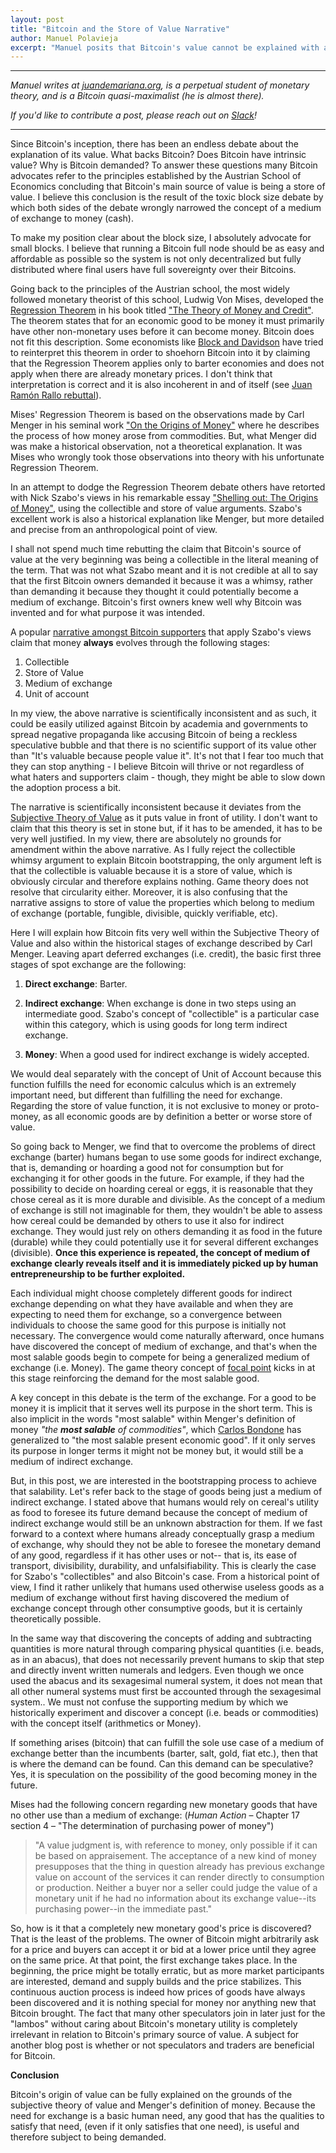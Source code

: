 ```yaml
---
layout: post
title: "Bitcoin and the Store of Value Narrative"
author: Manuel Polavieja
excerpt: "Manuel posits that Bitcoin's value cannot be explained with a store-of-value approach. <br><br>"
---
```


<hr>

_Manuel writes at [juandemariana.org](https://www.juandemariana.org), is a perpetual student of monetary theory, and is a Bitcoin quasi-maximalist (he is almost there)._

_If you'd like to contribute a post, please reach out on [Slack](https://bisq.network/slack-invite)!_

<hr>

Since Bitcoin's inception, there has been an endless debate about the explanation of its value. What backs Bitcoin? Does Bitcoin have intrinsic value? Why is Bitcoin demanded? To answer these questions many Bitcoin advocates refer to the principles established by the Austrian School of Economics concluding that Bitcoin's main source of value is being a store of value. I believe this conclusion is the result of the toxic block size debate by which both sides of the debate wrongly narrowed the concept of a medium of exchange to money (cash). 

To make my position clear about the block size, I absolutely advocate for small blocks. I believe that running a Bitcoin full node should be as easy and affordable as possible so the system is not only decentralized but fully distributed where final users have full sovereignty over their Bitcoins. 

Going back to the principles of the Austrian school, the most widely followed monetary theorist of this school, Ludwig Von Mises, developed the [Regression Theorem](https://wiki.mises.org/wiki/Regression_theorem) in his book titled ["The Theory of Money and Credit"](https://mises.org/library/theory-money-and-credit). The theorem states that for an economic good to be money it must primarily have other non-monetary uses before it can become money. Bitcoin does not fit this description. Some economists like [Block and Davidson](https://mises.org/library/bitcoin-regression-theorem-and-emergence-new-medium-exchange) have tried to reinterpret this theorem in order to shoehorn Bitcoin into it by claiming that the Regression Theorem applies only to barter economies and does not apply when there are already monetary prices. I don't think that interpretation is correct and it is also incoherent in and of itself (see [Juan Ramón Rallo rebuttal](https://juanramonrallo.com/mises-y-block-se-equivocan-sobre-sus-teoremas-regresivos-del-dinero/)).

Mises' Regression Theorem is based on the observations made by Carl Menger in his seminal work ["On the Origins of Money"](https://mises-media.s3.amazonaws.com/On%20the%20Origins%20of%20Money_5.pdf) where he describes the process of how money arose from commodities. But, what Menger did was make a historical observation, not a theoretical explanation. It was Mises who wrongly took those observations into theory with his unfortunate Regression Theorem. 

In an attempt to dodge the Regression Theorem debate others have retorted with Nick Szabo's views in his remarkable essay ["Shelling out: The Origins of Money"](https://nakamotoinstitute.org/shelling-out/), using the collectible and store of value arguments. Szabo's excellent work is also a historical explanation like Menger, but more detailed and precise from an anthropological point of view.

I shall not spend much time rebutting the claim that Bitcoin's source of value at the very beginning was being a collectible in the literal meaning of the term. That was not what Szabo meant and it is not credible at all to say that the first Bitcoin owners demanded it because it was a whimsy, rather than demanding it because they thought it could potentially become a medium of exchange. Bitcoin's first owners knew well why Bitcoin was invented and for what purpose it was intended. 


A popular [narrative amongst Bitcoin supporters](https://medium.com/@vijayboyapati/the-bullish-case-for-bitcoin-6ecc8bdecc1) that apply Szabo's views claim that money **always** evolves through the following stages:

1. Collectible<br>
2. Store of Value<br>
3. Medium of exchange<br>
4. Unit of account

In my view, the above narrative is scientifically inconsistent and as such, it could be easily utilized against Bitcoin by academia and governments to spread negative propaganda like accusing Bitcoin of being a reckless speculative bubble and that there is no scientific support of its value other than "It's valuable because people value it". It's not that I fear too much that they can stop anything - I believe Bitcoin will thrive or not regardless of what haters and supporters claim - though, they might be able to slow down the adoption process a bit.


The narrative is scientifically inconsistent because it deviates from the [Subjective Theory of Value](https://en.wikipedia.org/wiki/Subjective_theory_of_value) as it puts value in front of utility. I don't want to claim that this theory is set in stone but, if it has to be amended, it has to be very well justified. In my view, there are absolutely no grounds for amendment within the above narrative. As I fully reject the collectible whimsy argument to explain Bitcoin bootstrapping, the only argument left is that the collectible is valuable because it is a store of value, which is obviously circular and therefore explains nothing. Game theory does not resolve that circularity either. Moreover, it is also confusing that the narrative assigns to store of value the properties which belong to medium of exchange (portable, fungible, divisible, quickly verifiable, etc).  


Here I will explain how Bitcoin fits very well within the Subjective Theory of Value and also within the historical stages of exchange described by Carl Menger. Leaving apart deferred exchanges (i.e. credit), the basic first three stages of spot exchange are the following:

1. **Direct exchange**: Barter.

2. **Indirect exchange**: When exchange is done in two steps using an intermediate good. Szabo's concept of "collectible" is a particular case within this category, which is using goods for long term indirect exchange.

3. **Money**: When a good used for indirect exchange is widely accepted.

We would deal separately with the concept of Unit of Account because this function fulfills the need for economic calculus which is an extremely important need, but different than fulfilling the need for exchange. Regarding the store of value function, it is not exclusive to money or proto-money, as all economic goods are by definition a better or worse store of value. 

So going back to Menger, we find that to overcome the problems of direct exchange (barter) humans began to use some goods for indirect exchange, that is, demanding or hoarding a good not for consumption but for exchanging it for other goods in the future. For example, if they had the possibility to decide on hoarding cereal or eggs, it is reasonable that they chose cereal as it is more durable and divisible. As the concept of a medium of exchange is still not imaginable for them, they wouldn't be able to assess how cereal could be demanded by others to use it also for indirect exchange. They would just rely on others demanding it as food in the future (durable) while they could potentially use it for several different exchanges (divisible). **Once this experience is repeated, the concept of medium of exchange clearly reveals itself and it is immediately picked up by human entrepreneurship to be further exploited.**

Each individual might choose completely different goods for indirect exchange depending on what they have available and when they are expecting to need them for exchange, so a convergence between individuals to choose the same good for this purpose is initially not necessary. The convergence would come naturally afterward, once humans have discovered the concept of medium of exchange, and that's when the most salable goods begin to compete for being a generalized medium of exchange (i.e. Money). The game theory concept of [focal point](https://en.wikipedia.org/wiki/Focal_point_(game_theory)) kicks in at this stage reinforcing the demand for the most salable good. 

A key concept in this debate is the term of the exchange. For a good to be money it is implicit that it serves well its purpose in the short term. This is also implicit in the words "most salable" within Menger's definition of money *"the **most salable** of commodities"*, which [Carlos Bondone](http://www.carlosbondone.com/en/theory-of-economic-time/economic-theory/development-of-concepts.html) has generalized to "the most salable present economic good". If it only serves its purpose in longer terms it might not be money but, it would still be a medium of indirect exchange.

But, in this post, we are interested in the bootstrapping process to achieve that salability. Let's refer back to the stage of goods being just a medium of indirect exchange. I stated above that humans would rely on cereal's utility as food to foresee its future demand because the concept of medium of indirect exchange would still be an unknown abstraction for them. If we fast forward to a context where humans already conceptually grasp a medium of exchange, why should they not be able to foresee the monetary demand of any good, regardless if it has other uses or not-- that is, its ease of transport, divisibility, durability, and unfalsifiability. This is clearly the case for Szabo's "collectibles" and also Bitcoin's case. From a historical point of view, I find it rather unlikely that humans used otherwise useless goods as a medium of exchange without first having discovered the medium of exchange concept through other consumptive goods, but it is certainly theoretically possible. 

In the same way that discovering the concepts of adding and subtracting quantities is more natural through comparing physical quantities (i.e. beads, as in an abacus), that does not necessarily prevent humans to skip that step and directly invent written numerals and ledgers. Even though we once used the abacus and its sexagesimal numeral system, it does not mean that all other numeral systems must first be accounted through the sexagesimal system.. We must not confuse the supporting medium by which we historically experiment and discover a concept (i.e. beads or commodities) with the concept itself (arithmetics or Money).

If something arises (bitcoin) that can fulfill the sole use case of a medium of exchange better than the incumbents (barter, salt, gold, fiat etc.), then that is where the demand can be found. Can this demand can be speculative? Yes, it is speculation on the possibility of the good becoming money in the future.

Mises had the following concern regarding new monetary goods that have no other use than a medium of exchange: (*Human Action* – Chapter 17 section 4 – "The determination of purchasing power of money")

> "A value judgment is, with reference to money, only possible if it can be based on appraisement. The acceptance of a new kind of money presupposes that the thing in question already has previous exchange value on account of the services it can render directly to consumption or production. Neither a buyer nor a seller could judge the value of a monetary unit if he had no information about its exchange value--its purchasing power--in the immediate past."

So, how is it that a completely new monetary good's price is discovered? That is the least of the problems. The owner of Bitcoin might arbitrarily ask for a price and buyers can accept it or bid at a lower price until they agree on the same price. At that point, the first exchange takes place. In the beginning, the price might be totally erratic, but as more market participants are interested, demand and supply builds and the price stabilizes. This continuous auction process is indeed how prices of goods have always been discovered and it is nothing special for money nor anything new that Bitcoin brought. The fact that many other speculators join in later just for the "lambos" without caring about Bitcoin's monetary utility is completely irrelevant in relation to Bitcoin's primary source of value. A subject for another blog post is whether or not speculators and traders are beneficial for Bitcoin.

**Conclusion**

Bitcoin's origin of value can be fully explained on the grounds of the subjective theory of value and Menger's definition of money.  Because the need for exchange is a basic human need, any good that has the qualities to satisfy that need, (even if it only satisfies that one need), is useful and therefore subject to being demanded. 
